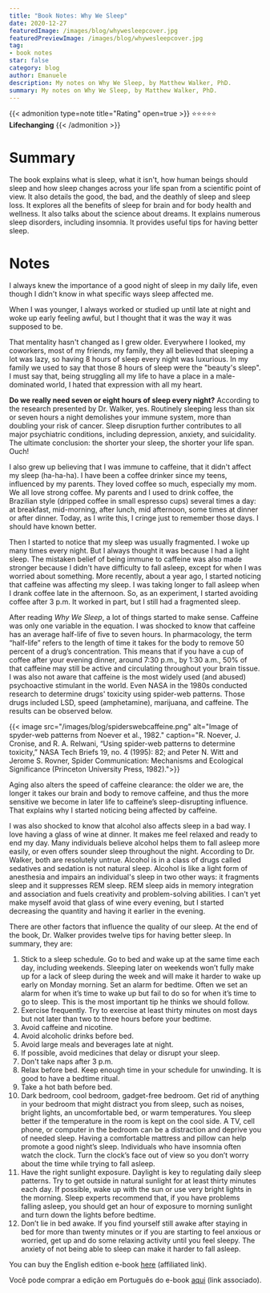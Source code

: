 ```yaml
---
title: "Book Notes: Why We Sleep"
date: 2020-12-27
featuredImage: /images/blog/whywesleepcover.jpg
featuredPreviewImage: /images/blog/whywesleepcover.jpg
tag:
- book notes
star: false
category: blog
author: Emanuele
description: My notes on Why We Sleep, by Matthew Walker, PhD.
summary: My notes on Why We Sleep, by Matthew Walker, PhD.
---
```


{{< admonition type=note title="Rating" open=true >}}
:star::star::star::star::star: **Lifechanging**
{{< /admonition >}}


# Summary
The book explains what is sleep, what it isn't, how human beings should sleep and how sleep changes across your life span from a scientific point of view. It also details the good, the bad, and the deathly of sleep and sleep loss. It explores all the benefits of sleep for brain and for body health and wellness. It also talks about the science about dreams. It explains numerous sleep disorders, including insomnia. It provides useful tips for having better sleep.

# Notes

I always knew the importance of a good night of sleep in my daily life, even though I didn't know in what specific ways sleep affected me. 

When I was younger, I always worked or studied up until late at night and woke up early feeling awful, but I thought that it was the way it was supposed to be. 

That mentality hasn't changed as I grew older. Everywhere I looked, my coworkers, most of my friends, my family, they all believed that sleeping a lot was lazy, so having 8 hours of sleep every night was luxurious. In my family we used to say that those 8 hours of sleep were the "beauty's sleep". I must say that, being struggling all my life to have a place in a male-dominated world, I hated that expression with all my heart.

**Do we really need seven or eight hours of sleep every night?** According to the research presented by Dr. Walker, yes. Routinely sleeping less than six or seven hours a night demolishes your immune system, more than doubling your risk of cancer. Sleep disruption further contributes to all major psychiatric conditions, including depression, anxiety, and suicidality. The ultimate conclusion: the shorter your sleep, the shorter your life span. Ouch!

I also grew up believing that I was immune to caffeine, that it didn't affect my sleep (ha-ha-ha). I have been a coffee drinker since my teens, influenced by my parents. They loved coffee so much, especially my mom. We all love strong coffee. My parents and I used to drink coffee, the Brazilian style (dripped coffee in small espresso cups) several times a day: at breakfast, mid-morning, after lunch, mid afternoon, some times at dinner or after dinner. Today, as I write this, I cringe just to remember those days. I should have known better.

Then I started to notice that my sleep was usually fragmented. I woke up many times every night. But I always thought it was because I had a light sleep. The mistaken belief of being immune to caffeine was also made stronger because I didn't have difficulty to fall asleep, except for when I was worried about something. More recently, about a year ago, I started noticing that caffeine was affecting my sleep. I was taking longer to fall asleep when I drank coffee late in the afternoon. So, as an experiment, I started avoiding coffee after 3 p.m. It worked in part, but I still had a fragmented sleep.

After reading *Why We Sleep*, a lot of things started to make sense. Caffeine was only one variable in the equation. I was shocked to know that caffeine has an average half-life of five to seven hours. In pharmacology, the term “half-life” refers to the length of time it takes for the body to remove 50 percent of a drug’s concentration. This means that if you have a cup of coffee after your evening dinner, around 7:30 p.m., by 1:30 a.m., 50% of that caffeine may still be active and circulating throughout your brain tissue. I was also not aware that caffeine is the most widely used (and abused) psychoactive stimulant in the world. Even NASA in the 1980s conducted research to determine drugs' toxicity using spider-web patterns. Those drugs included LSD, speed (amphetamine), marijuana, and caffeine. The results can be observed below.


{{< image src="/images/blog/spiderswebcaffeine.png" alt="Image of spyder-web patterns from Noever et al., 1982." caption="R. Noever, J. Cronise, and R. A. Relwani, “Using spider-web patterns to determine toxicity,” NASA Tech Briefs 19, no. 4 (1995): 82; and Peter N. Witt and Jerome S. Rovner, Spider Communication: Mechanisms and Ecological Significance (Princeton University Press, 1982).">}}


Aging also alters the speed of caffeine clearance: the older we are, the longer it takes our brain and body to remove caffeine, and thus the more sensitive we become in later life to caffeine’s sleep-disrupting influence. That explains why I started noticing being affected by caffeine.

I was also shocked to know that alcohol also affects sleep in a bad way. I love having a glass of wine at dinner. It makes me feel relaxed and ready to end my day. Many individuals believe alcohol helps them to fall asleep more easily, or even offers sounder sleep throughout the night. According to Dr. Walker, both are resolutely untrue. Alcohol is in a class of drugs called sedatives and sedation is not natural sleep. Alcohol is like a light form of anesthesia and impairs an individual's sleep in two other ways: it fragments sleep and it suppresses REM sleep.  REM sleep aids in memory integration and association and fuels creativity and problem-solving abilities. I can't yet make myself avoid that glass of wine every evening, but I started decreasing the quantity and having it earlier in the evening.  

There are other factors that influence the quality of our sleep. At the end of the book, Dr. Walker provides twelve tips for having better sleep.  In summary, they are:

1. Stick to a sleep schedule. Go to bed and wake up at the same time each day, including weekends. Sleeping later on weekends won’t fully make up for a lack of sleep during the week and will make it harder to wake up early on Monday morning. Set an alarm for bedtime. Often we set an alarm for when it’s time to wake up but fail to do so for when it’s time to go to sleep. This is the most important tip he thinks we should follow.
2. Exercise frequently. Try to exercise at least thirty minutes on most days but not later than two to three hours before your bedtime.
3. Avoid caffeine and nicotine.
4. Avoid alcoholic drinks before bed.
5. Avoid large meals and beverages late at night.
6. If possible, avoid medicines that delay or disrupt your sleep.
7. Don't take naps after 3 p.m.
8. Relax before bed. Keep enough time in your schedule for unwinding. It is good to have a bedtime ritual.
9. Take a hot bath before bed.
10. Dark bedroom, cool bedroom, gadget-free bedroom. Get rid of anything in your bedroom that might distract you from sleep, such as noises, bright lights, an uncomfortable bed, or warm temperatures. You sleep better if the temperature in the room is kept on the cool side. A TV, cell phone, or computer in the bedroom can be a distraction and deprive you of needed sleep. Having a comfortable mattress and pillow can help promote a good night’s sleep. Individuals who have insomnia often watch the clock. Turn the clock’s face out of view so you don’t worry about the time while trying to fall asleep.
11. Have the right sunlight exposure. Daylight is key to regulating daily sleep patterns. Try to get outside in natural sunlight for at least thirty minutes each day. If possible, wake up with the sun or use very bright lights in the morning. Sleep experts recommend that, if you have problems falling asleep, you should get an hour of exposure to morning sunlight and turn down the lights before bedtime.
12. Don’t lie in bed awake. If you find yourself still awake after staying in bed for more than twenty minutes or if you are starting to feel anxious or worried, get up and do some relaxing activity until you feel sleepy. The anxiety of not being able to sleep can make it harder to fall asleep.

You can buy the English edition e-book [here](https://amzn.to/3aTeldw) (affiliated link).

Você pode comprar a edição em Português do e-book [aqui](https://amzn.to/3rvpaZi) (link associado). 